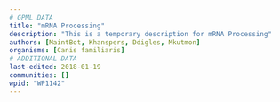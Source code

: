 ```yaml
---
# GPML DATA
title: "mRNA Processing"
description: "This is a temporary description for mRNA Processing"
authors: [MaintBot, Khanspers, Ddigles, Mkutmon]
organisms: [Canis familiaris]
# ADDITIONAL DATA
last-edited: 2018-01-19
communities: []
wpid: "WP1142"
---
```

